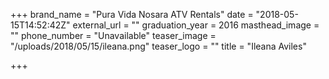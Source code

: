 +++
brand_name = "Pura Vida Nosara ATV Rentals"
date = "2018-05-15T14:52:42Z"
external_url = ""
graduation_year = 2016
masthead_image = ""
phone_number = "Unavailable"
teaser_image = "/uploads/2018/05/15/ileana.png"
teaser_logo = ""
title = "Ileana Aviles"

+++
